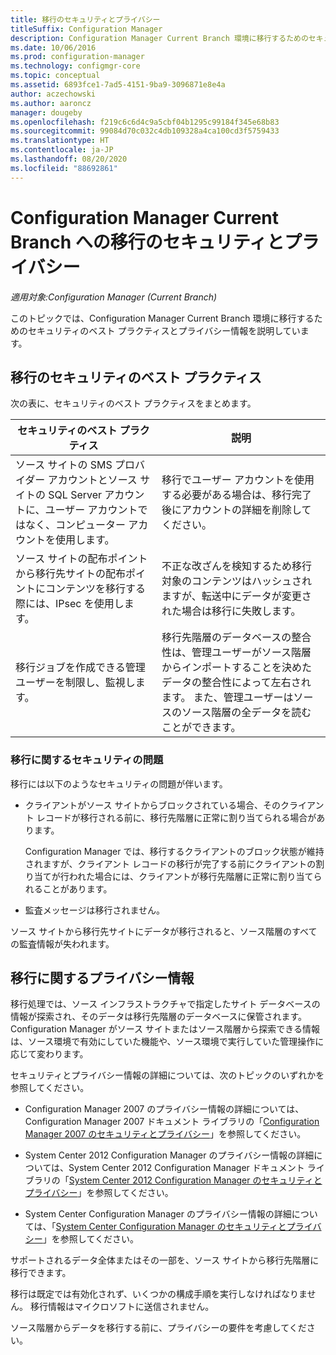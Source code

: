 ```yaml
---
title: 移行のセキュリティとプライバシー
titleSuffix: Configuration Manager
description: Configuration Manager Current Branch 環境に移行するためのセキュリティのベスト プラクティスとプライバシー情報を確認します。
ms.date: 10/06/2016
ms.prod: configuration-manager
ms.technology: configmgr-core
ms.topic: conceptual
ms.assetid: 6893fce1-7ad5-4151-9ba9-3096871e8e4a
author: aczechowski
ms.author: aaroncz
manager: dougeby
ms.openlocfilehash: f219c6c6d4c9a5cbf04b1295c99184f345e68b83
ms.sourcegitcommit: 99084d70c032c4db109328a4ca100cd3f5759433
ms.translationtype: HT
ms.contentlocale: ja-JP
ms.lasthandoff: 08/20/2020
ms.locfileid: "88692861"
---
```

# <a name="security-and-privacy-for-migration-to-configuration-manager-current-branch"></a>Configuration Manager Current Branch への移行のセキュリティとプライバシー

*適用対象:Configuration Manager (Current Branch)*

このトピックでは、Configuration Manager Current Branch 環境に移行するためのセキュリティのベスト プラクティスとプライバシー情報を説明しています。  

## <a name="security-best-practices-for-migration"></a>移行のセキュリティのベスト プラクティス  
 次の表に、セキュリティのベスト プラクティスをまとめます。  

|セキュリティのベスト プラクティス|説明|  
|----------------------------|----------------------|  
|ソース サイトの SMS プロバイダー アカウントとソース サイトの SQL Server アカウントに、ユーザー アカウントではなく、コンピューター アカウントを使用します。|移行でユーザー アカウントを使用する必要がある場合は、移行完了後にアカウントの詳細を削除してください。|  
|ソース サイトの配布ポイントから移行先サイトの配布ポイントにコンテンツを移行する際には、IPsec を使用します。|不正な改ざんを検知するため移行対象のコンテンツはハッシュされますが、転送中にデータが変更された場合は移行に失敗します。|  
|移行ジョブを作成できる管理ユーザーを制限し、監視します。|移行先階層のデータベースの整合性は、管理ユーザーがソース階層からインポートすることを決めたデータの整合性によって左右されます。 また、管理ユーザーはソースのソース階層の全データを読むことができます。|  

### <a name="security-issues-for-migration"></a>移行に関するセキュリティの問題  
移行には以下のようなセキュリティの問題が伴います。  

-   クライアントがソース サイトからブロックされている場合、そのクライアント レコードが移行される前に、移行先階層に正常に割り当てられる場合があります。  

     Configuration Manager では、移行するクライアントのブロック状態が維持されますが、クライアント レコードの移行が完了する前にクライアントの割り当てが行われた場合には、クライアントが移行先階層に正常に割り当てられることがあります。  

-   監査メッセージは移行されません。  

ソース サイトから移行先サイトにデータが移行されると、ソース階層のすべての監査情報が失われます。  

## <a name="privacy-information-for-migration"></a>移行に関するプライバシー情報  
 移行処理では、ソース インフラストラクチャで指定したサイト データベースの情報が探索され、そのデータは移行先階層のデータベースに保管されます。 Configuration Manager がソース サイトまたはソース階層から探索できる情報は、ソース環境で有効にしていた機能や、ソース環境で実行していた管理操作に応じて変わります。  

 セキュリティとプライバシー情報の詳細については、次のトピックのいずれかを参照してください。  

-   Configuration Manager 2007 のプライバシー情報の詳細については、Configuration Manager 2007 ドキュメント ライブラリの「[Configuration Manager 2007 のセキュリティとプライバシー](/previous-versions/system-center/configuration-manager-2007/bb680768(v=technet.10))」を参照してください。  

-   System Center 2012 Configuration Manager のプライバシー情報の詳細については、System Center 2012 Configuration Manager ドキュメント ライブラリの「[System Center 2012 Configuration Manager のセキュリティとプライバシー](/previous-versions/system-center/system-center-2012-R2/gg682033(v=technet.10))」を参照してください。  

-   System Center Configuration Manager のプライバシー情報の詳細については、「[System Center Configuration Manager のセキュリティとプライバシー](../../core/plan-design/security/security-and-privacy.md)」を参照してください。  

サポートされるデータ全体またはその一部を、ソース サイトから移行先階層に移行できます。  

移行は既定では有効化されず、いくつかの構成手順を実行しなければなりません。 移行情報はマイクロソフトに送信されません。  

ソース階層からデータを移行する前に、プライバシーの要件を考慮してください。